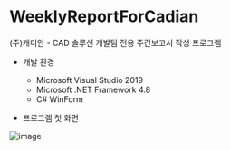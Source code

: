 # WeeklyReportForCadian

(주)캐디안 - CAD 솔루션 개발팀 전용 주간보고서 작성 프로그램

* 개발 환경
  - Microsoft Visual Studio 2019
  - Microsoft .NET Framework 4.8
  - C# WinForm

* 프로그램 첫 화면

![image](https://github.com/Soonbum/WeeklyReportForCadian/assets/16474083/452dd150-5f44-4bdd-8ba2-5284686a7b1a)
